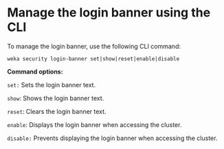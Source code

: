 # Manage the login banner using the CLI

To manage the login banner, use the following CLI command:

`weka security login-banner set|show|reset|enable|disable`

**Command options:**

`set:` Sets the login banner text.

`show`: Shows the login banner text.

`reset`: Clears the login banner text.

`enable`: Displays the login banner when accessing the cluster.

`disable:` Prevents displaying the login banner when accessing the cluster.
